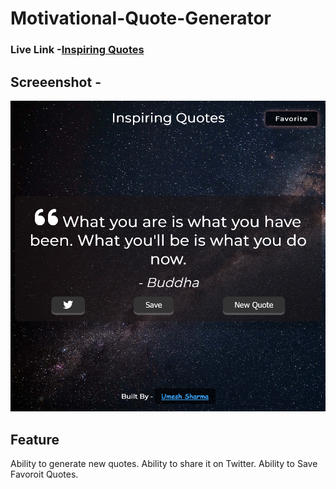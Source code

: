 # Motivational-Quote-Generator

### Live Link -[Inspiring Quotes](https://omeshcoding.github.io/Inspiring-Quotes/)

## Screeenshot -

![](./inspiringquote.png)

## Feature

Ability to generate new quotes.
Ability to share it on Twitter.
Ability to Save Favoroit Quotes.
